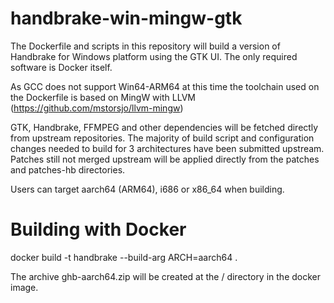 # handbrake-win-mingw-gtk

The Dockerfile and scripts in this repository will build a version of Handbrake for Windows platform using the GTK UI. The only required software is Docker itself.

As GCC does not support Win64-ARM64 at this time the toolchain used on the Dockerfile is based on MingW with LLVM (https://github.com/mstorsjo/llvm-mingw)

GTK, Handbrake, FFMPEG and other dependencies will be fetched directly from upstream repositories. The majority of build script and configuration changes needed to build for 3 architectures have been submitted upstream.
Patches still not merged upstream will be applied directly from the patches and patches-hb directories.

Users can target aarch64 (ARM64), i686 or x86_64 when building. 

# Building with Docker

docker build -t handbrake --build-arg ARCH=aarch64 .

The archive ghb-aarch64.zip will be created at the / directory in the docker image.
